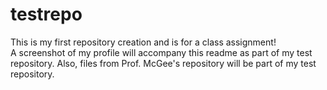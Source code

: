 # testrepo
This is my first repository creation and is for a class assignment!  
A screenshot of my profile will accompany this readme as part of my test repository.
Also, files from Prof. McGee's repository will be part of my test repository.

